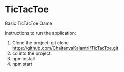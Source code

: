 # TicTacToe
Basic TicTacToe Game

Instructions to run the application:
1. Clone the project:
	git clone https://github.com/ChaitanyaKalantri/TicTacToe.git
2. cd into the project:
3. npm install 
4. npm start